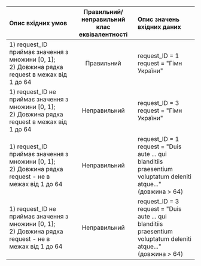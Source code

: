 |Опис вхідних умов|Правильний/неправильний <br> клас еквівалентності|Опис значень вхідних даних|
|:-|:-:|:-|
|1) request_ID приймає значення з множини [0, 1]; <br> 2) Довжина рядка request в межах від 1 до 64|Правильний|request_ID = 1 <br> request = "Гімн України"|
|1) request_ID не приймає значення з множини [0, 1]; <br> 2) Довжина рядка request в межах від 1 до 64|Неправильний|request_ID = 3 <br> request = "Гімн України"|
|1) request_ID приймає значення з множини [0, 1]; <br> 2) Довжина рядка request - не в межах від 1 до 64|Неправильний|request_ID = 1 <br> request = "Duis aute ... qui blanditiis <br> praesentium voluptatum deleniti atque..." <br> (довжина > 64)|
|1) request_ID не приймає значення з множини [0, 1]; <br> 2) Довжина рядка request - не в межах від 1 до 64|Неправильний|request_ID = 3 <br> request = "Duis aute ... qui blanditiis <br> praesentium voluptatum deleniti atque..." <br> (довжина > 64)|

